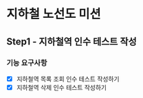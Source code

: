 # 지하철 노선도 미션
## Step1 - 지하철역 인수 테스트 작성
### 기능 요구사항
- [x] 지하철역 목록 조회 인수 테스트 작성하기 
- [x] 지하철역 삭제 인수 테스트 작성하기
